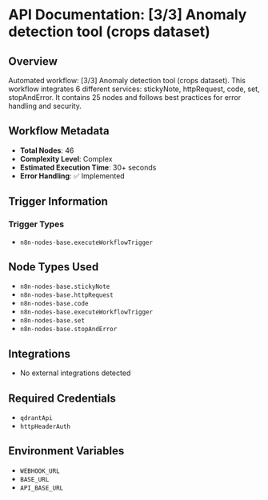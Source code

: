 # API Documentation: [3/3] Anomaly detection tool (crops dataset)

## Overview
Automated workflow: [3/3] Anomaly detection tool (crops dataset). This workflow integrates 6 different services: stickyNote, httpRequest, code, set, stopAndError. It contains 25 nodes and follows best practices for error handling and security.

## Workflow Metadata
- **Total Nodes**: 46
- **Complexity Level**: Complex
- **Estimated Execution Time**: 30+ seconds
- **Error Handling**: ✅ Implemented

## Trigger Information
### Trigger Types
- `n8n-nodes-base.executeWorkflowTrigger`

## Node Types Used
- `n8n-nodes-base.stickyNote`
- `n8n-nodes-base.httpRequest`
- `n8n-nodes-base.code`
- `n8n-nodes-base.executeWorkflowTrigger`
- `n8n-nodes-base.set`
- `n8n-nodes-base.stopAndError`

## Integrations
- No external integrations detected

## Required Credentials
- `qdrantApi`
- `httpHeaderAuth`

## Environment Variables
- `WEBHOOK_URL`
- `BASE_URL`
- `API_BASE_URL`
